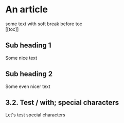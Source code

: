 # An article
some text with soft break before toc  
[[toc]]

## Sub heading <span>1</span>
Some nice text

## Sub heading 2
Some even nicer text

## 3.2. Test / with; special characters
Let's test special characters